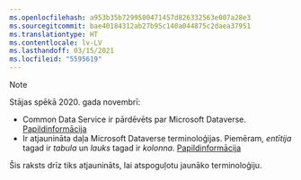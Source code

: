 ```yaml
---
ms.openlocfilehash: a953b35b7299500471457d826332563e007a28e3
ms.sourcegitcommit: bae40184312ab27b95c140a044875c2daea37951
ms.translationtype: HT
ms.contentlocale: lv-LV
ms.lasthandoff: 03/15/2021
ms.locfileid: "5595619"
---
```

> [!NOTE]
> Stājas spēkā 2020. gada novembrī:
> - Common Data Service ir pārdēvēts par Microsoft Dataverse. [Papildinformācija](https://aka.ms/PAuAppBlog)
> - Ir atjaunināta daļa Microsoft Dataverse terminoloģijas. Piemēram, *entītija* tagad ir *tabula* un *lauks* tagad ir *kolonna*. [Papildinformācija](/powerapps/maker/data-platform/data-platform-intro)
>
> Šis raksts drīz tiks atjaunināts, lai atspoguļotu jaunāko terminoloģiju.